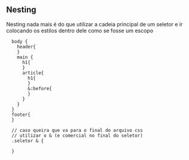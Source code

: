 ## Nesting

Nesting nada mais é do que utilizar a cadeia principal de um seletor e ir colocando os estilos dentro dele como se fosse um escopo

      body {
        header{
        }
        main {
          h1{
          }
          article{
            h1{
            }
            &:before{
            }
          }
        }
      }
      footer{
      }

      // caso queira que va para o final do arquivo css
      // utilizar o & (e comercial no final do seletor)
      .seletor & {

      }

